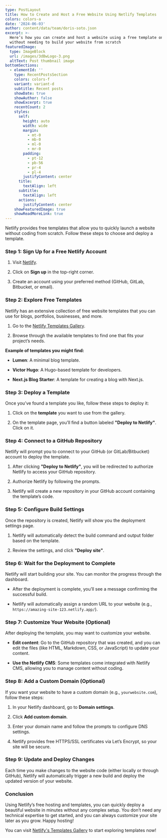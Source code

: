 ```yaml
---
type: PostLayout
title: How to Create and Host a Free Website Using Netlify Templates
colors: colors-a
date: '2024-06-03'
author: content/data/team/doris-soto.json
excerpt: >-
  Here’s how you can create and host a website using a free template on Netlify,
  without needing to build your website from scratch
featuredImage:
  type: ImageBlock
  url: /images/3dBwLogo-3.png
  altText: Post thumbnail image
bottomSections:
  - elementId: ''
    type: RecentPostsSection
    colors: colors-f
    variant: variant-d
    subtitle: Recent posts
    showDate: true
    showAuthor: false
    showExcerpt: true
    recentCount: 2
    styles:
      self:
        height: auto
        width: wide
        margin:
          - mt-0
          - mb-0
          - ml-0
          - mr-0
        padding:
          - pt-12
          - pb-56
          - pr-4
          - pl-4
        justifyContent: center
      title:
        textAlign: left
      subtitle:
        textAlign: left
      actions:
        justifyContent: center
    showFeaturedImage: true
    showReadMoreLink: true
---
```

Netlify provides free templates that allow you to quickly launch a website without coding from scratch. Follow these steps to choose and deploy a template.

### Step 1: Sign Up for a Free Netlify Account

1.  Visit [Netlify](https://www.netlify.com/).

2.  Click on **Sign up** in the top-right corner.

3.  Create an account using your preferred method (GitHub, GitLab, Bitbucket, or email).

### Step 2: Explore Free Templates

Netlify has an extensive collection of free website templates that you can use for blogs, portfolios, businesses, and more.

1.  Go to the [Netlify Templates Gallery]().

2.  Browse through the available templates to find one that fits your project’s needs.

**Example of templates you might find:**

*   **Lumen**: A minimal blog template.

*   **Victor Hugo**: A Hugo-based template for developers.

*   **Next.js Blog Starter**: A template for creating a blog with Next.js.

### Step 3: Deploy a Template

Once you’ve found a template you like, follow these steps to deploy it:

1.  Click on the **template** you want to use from the gallery.

2.  On the template page, you’ll find a button labeled **"Deploy to Netlify"**. Click on it.

### Step 4: Connect to a GitHub Repository

Netlify will prompt you to connect to your GitHub (or GitLab/Bitbucket) account to deploy the template.

1.  After clicking **"Deploy to Netlify"**, you will be redirected to authorize Netlify to access your GitHub repository.

2.  Authorize Netlify by following the prompts.

3.  Netlify will create a new repository in your GitHub account containing the template’s code.

### Step 5: Configure Build Settings

Once the repository is created, Netlify will show you the deployment settings page.

1.  Netlify will automatically detect the build command and output folder based on the template.

2.  Review the settings, and click **"Deploy site"**.

### Step 6: Wait for the Deployment to Complete

Netlify will start building your site. You can monitor the progress through the dashboard.

*   After the deployment is complete, you’ll see a message confirming the successful build.

*   Netlify will automatically assign a random URL to your website (e.g., `https://amazing-site-123.netlify.app/`).

### Step 7: Customize Your Website (Optional)

After deploying the template, you may want to customize your website.

*   **Edit content**: Go to the GitHub repository that was created, and you can edit the files (like HTML, Markdown, CSS, or JavaScript) to update your content.

*   **Use the Netlify CMS**: Some templates come integrated with Netlify CMS, allowing you to manage content without coding.

### Step 8: Add a Custom Domain (Optional)

If you want your website to have a custom domain (e.g., `yourwebsite.com`), follow these steps:

1.  In your Netlify dashboard, go to **Domain settings**.

2.  Click **Add custom domain**.

3.  Enter your domain name and follow the prompts to configure DNS settings.

4.  Netlify provides free HTTPS/SSL certificates via Let’s Encrypt, so your site will be secure.

### Step 9: Update and Deploy Changes

Each time you make changes to the website code (either locally or through GitHub), Netlify will automatically trigger a new build and deploy the updated version of your website.



### Conclusion

Using Netlify’s free hosting and templates, you can quickly deploy a beautiful website in minutes without any complex setup. You don’t need any technical expertise to get started, and you can always customize your site later as you grow. Happy hosting!

You can visit [Netlify's Templates Gallery]() to start exploring templates now!

